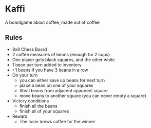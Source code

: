 # Kaffi
A boardgame about coffee, made out of coffee

## Rules
- 8x8 Chess Board
- 2 coffee measures of beans (enough for 2 cups)
- One player gets black squares, and the other white
- 1 bean per turn added to inventory
- +1 beans if you have 3 beans in a row
- On your turn
	- you can either save up beans for next turn
	- place a bean on one of your squares
	- Steal beans from adjacent opponent square
	- move beans to another square (you can never empty a square)
- Victory conditions
	- finish all the beans
	- finish all of your squares
- Reward
	- The loser brews coffee for the winner

